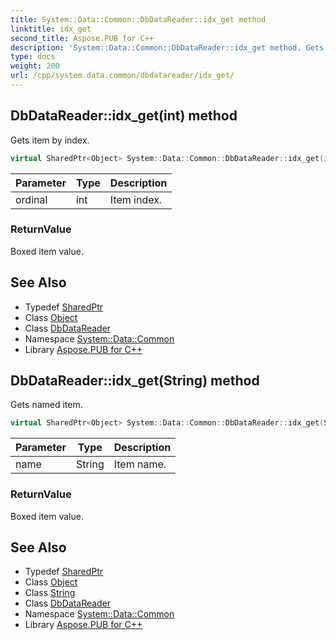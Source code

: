 ```yaml
---
title: System::Data::Common::DbDataReader::idx_get method
linktitle: idx_get
second_title: Aspose.PUB for C++
description: 'System::Data::Common::DbDataReader::idx_get method. Gets item by index in C++.'
type: docs
weight: 200
url: /cpp/system.data.common/dbdatareader/idx_get/
---
```

## DbDataReader::idx_get(int) method


Gets item by index.

```cpp
virtual SharedPtr<Object> System::Data::Common::DbDataReader::idx_get(int ordinal)=0
```


| Parameter | Type | Description |
| --- | --- | --- |
| ordinal | int | Item index. |

### ReturnValue

Boxed item value.

## See Also

* Typedef [SharedPtr](../../../system/sharedptr/)
* Class [Object](../../../system/object/)
* Class [DbDataReader](../)
* Namespace [System::Data::Common](../../)
* Library [Aspose.PUB for C++](../../../)
## DbDataReader::idx_get(String) method


Gets named item.

```cpp
virtual SharedPtr<Object> System::Data::Common::DbDataReader::idx_get(String name)=0
```


| Parameter | Type | Description |
| --- | --- | --- |
| name | String | Item name. |

### ReturnValue

Boxed item value.

## See Also

* Typedef [SharedPtr](../../../system/sharedptr/)
* Class [Object](../../../system/object/)
* Class [String](../../../system/string/)
* Class [DbDataReader](../)
* Namespace [System::Data::Common](../../)
* Library [Aspose.PUB for C++](../../../)
